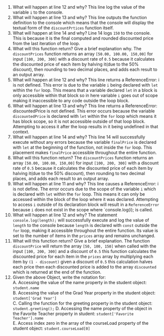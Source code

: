 1. What will happen at line 12 and why?  This line log the value of the variable `i` to the console.
2. What will happen at line 13 and why?  This line outputs the function definition to the console which means that the console will display the textual form of the `discountPrtices` function itself.
3. What will happen at line 14 and why? Line 14 logs `150` to the console. This is because it is the final computed and rounded discounted price from the last iteration of the loop.
4. What will this function return? Give a brief explanation why. The `discountPrices` function returns an array `[50.00, 100.00, 150,00]` for input `[100, 200, 300]` with a discount rate of `0.5` because it calculates the discounted price of each item by halving it(due to the 50% discount), then rounding to two decimal places, and adds each result to an output array.
5. What will happen at line 12 and why? This line returns a ReferenceError: i is not defined. This error is due to the variable `i` being declared with `let` within the `for` loop. This means that a variable declared `let` in a block is only accessible within that block so in here variable `i` goes out of scope making it inaccessible to any code outside the loop block.
6. What will happen at line 13 and why? This line returns a ReferenceError: discountedPrice is not defined. This error occurs because the variable `discountedPrice` is declared with `let` within the `for` loop which means it has block scope, so it is not accessible outside of that loop block. Attempting to access it after the loop results in it being undefined in that context.
7. What will happen at line 14 and why? This line 14 will successfully execute without any errors because the variable `finalPrice` is declared with `let` at the beginning of the function, not inside the `for` loop. This placement makes `finalPrice` accessible throughout the entire function.
8. What will this function return? The `discountPrices` function returns an array `[50.00, 100.00, 150,00]` for input `[100, 200, 300]` with a discount rate of `0.5` because it calculates the discounted price of each item by halving it(due to the 50% discount), then rounding to two decimal places, and adds each result to an output array.
9. What will happen at line 11 and why? This line causes a ReferenceError: i is not define. The error occurs due to the scope of the variable `i` which is declared with `let` within the `for` loop. This means it can only be accessed within the block of the loop where it was declared. Attempting to access `i` outside of its declaration block will result in a `ReferenceError` because `i` does not exist in the scope where `console.log(i); is called.
10. What will happen at line 12 and why? The statement `console.log(length);` will successfully execute and log the value of `length` to the console because `length` is declared with `const` outside the `for` loop, making it accessible throughout the entire function. Its value is set to the number of items in the `prices` array and remains unchanged.
11. What will this function return? Give a brief explanation. The function `discountPrice` will return the array `[50, 100, 150]` when called with the input `[100, 200, 300]` and a discount of `0.5` this function calculates the discounted price for each item in the `prices` array by multiplying each item by `(1 - discount)` given a discount of `0.5` this calculation halves each price then each discounted price is added to the array `discounted` which is returned at the end of the function.
12. Given the above Object, write the notation for:<br>
A. Accessing the value of the name property in the student object: `student.name`<br>
B. Accessing the value of the Grad Year property in the student object: `student['Grad Year']`<br>
C. Calling the function for the greeting property in the student object: `student.greeting();`
D. Accessing the name property of the object in the Favorite Teacher property in student:  `student['Favorite Teacher'].name`<br>
E. Access index zero in the array of the courseLoad property of the student object: `student.courseLoad[0]`<br>
